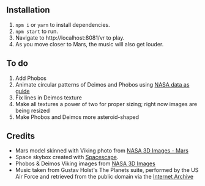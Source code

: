 
## Installation
1. `npm i` or `yarn` to install dependencies.
2. `npm start` to run.
3. Navigate to http://localhost:8081/vr to play.
4. As you move closer to Mars, the music will also get louder.

## To do

1. Add Phobos
2. Animate circular patterns of Deimos and Phobos using [NASA data as guide](https://nssdc.gsfc.nasa.gov/planetary/factsheet/marsfact.html)
3. Fix lines in Deimos texture
4. Make all textures a power of two for proper sizing; right now images are being resized
5. Make Phobos and Deimos more asteroid-shaped

## Credits

- Mars model skinned with Viking photo from [NASA 3D Images - Mars](https://nasa3d.arc.nasa.gov/detail/mar0kuu2)
- Space skybox created with [Spacescape](http://alexcpeterson.com/spacescape/).
- Phobos & Deimos Viking images from [NASA 3D Images](https://nasa3d.arc.nasa.gov)
- Music taken from Gustav Holst's The Planets suite, performed by the US Air Force and retrieved from the public domain via the [Internet Archive](https://archive.org/details/Holst-ThePlanets/)
